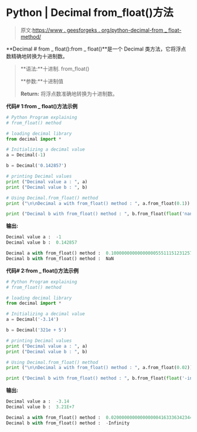 # Python | Decimal from_float()方法

> 原文:[https://www . geesforgeks . org/python-decimal-from _ float-method/](https://www.geeksforgeeks.org/python-decimal-from_float-method/)

**Decimal # from _ float():from _ float()**是一个 Decimal 类方法，它将浮点数精确地转换为十进制数。

> **语法:**十进制. from_float()
> 
> **参数:**十进制值
> 
> **Return:** 将浮点数准确地转换为十进制数。

**代码# 1:from _ float()方法示例**

```py
# Python Program explaining 
# from_float() method

# loading decimal library
from decimal import *

# Initializing a decimal value
a = Decimal(-1)

b = Decimal('0.142857')

# printing Decimal values
print ("Decimal value a : ", a)
print ("Decimal value b : ", b)

# Using Decimal.from_float() method
print ("\n\nDecimal a with from_float() method : ", a.from_float(0.1))

print ("Decimal b with from_float() method : ", b.from_float(float('nan')))
```

**输出:**

```py
Decimal value a :  -1
Decimal value b :  0.142857

Decimal a with from_float() method :  0.1000000000000000055511151231257827021181583404541015625
Decimal b with from_float() method :  NaN

```

**代码# 2:from _ float()方法示例**

```py
# Python Program explaining 
# from_float() method

# loading decimal library
from decimal import *

# Initializing a decimal value
a = Decimal('-3.14')

b = Decimal('321e + 5')

# printing Decimal values
print ("Decimal value a : ", a)
print ("Decimal value b : ", b)

# Using Decimal.from_float() method
print ("\n\nDecimal a with from_float() method : ", a.from_float(0.02))

print ("Decimal b with from_float() method : ", b.from_float(float('-inf')))
```

**输出:**

```py
Decimal value a :  -3.14
Decimal value b :  3.21E+7

Decimal a with from_float() method :  0.0200000000000000004163336342344337026588618755340576171875
Decimal b with from_float() method :  -Infinity

```